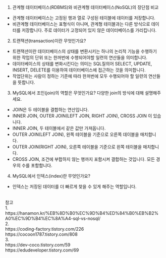 1. 관계형 데이터베이스(RDBMS)와 비관계형 데이터베이스(NoSQL)의 장단점 비교

- 관계형 데이터베이스는 고정된 행과 열로 구성된 테이블에 데이터를 저장합니다.
- 비관계형 데이터베이스는 표형식이 아니며, 관계형 테이블과는 다른 방식으로 데이터를 저장합니다. 주로 데이터가 고정되어 있지 않은 데이터베이스를 가리킵니다.

2. 트랜잭션(transaction)이란 무엇인가요?

- 트랜잭션이란 데이터베이스의 상태를 변환시키는 하나의 논리적 기능을 수행하기 위한 작업의 단위 또는 한꺼번에 수행되어야할 일련의 연산들을 의미합니다.
- 데이터베이스의 상태를 변화시킨다는 의미는 SQL질의어 SELECT, UPDATE, INSERT, DELETE를 이용하여 데이터베이스에 접근하는 것을 의미합니다.
- 작업단위는 사람이 정하는 기준에 따라 한꺼번에 모두 수행되어야 할 일련의 연산들을 뜻합니다.

3. MySQL에서 조인(join)의 역할은 무엇인가요? 다양한 join의 방식에 대해 설명해주세요.

- JOIN은 두 테이블을 결합하는 연산입니다.
- INNER JOIN, OUTER JOIN(LEFT JOIN, RIGHT JOIN), CROSS JOIN 이 있습니다.
- INNER JOIN, 두 테이블에서 같은 값만 가져옵니다.
- OUTER JOIN(LEFT JOIN), 왼쪽 테이블을 기준으로 오른쪽 데이블을 매치합니다.
- OUTER JOIN(RIGHT JOIN), 오른쪽 테이블을 기준으로 왼쪽 테이블을 매치합니다.
- CROSS JOIN, 조건에 부합하지 않는 행까지 포함시켜 결합하는 것입니다. 모든 경우의 수를 포함합니다.

4. MySQL에서 인덱스(index)란 무엇인가요?

- 인덱스는 저장된 데이터를 더 빠르게 찾을 수 있게 해주는 역할입니다.

<br/>
참고
<br/>
1.
<br/>
https://hanamon.kr/%EB%8D%B0%EC%9D%B4%ED%84%B0%EB%B2%A0%EC%9D%B4%EC%8A%A4-sql-vs-nosql/
<br/>
2.
<br/>
https://coding-factory.tistory.com/226
<br/>
https://cocoon1787.tistory.com/808
<br/>
3.
<br/>
https://dev-coco.tistory.com/59
<br/>
https://edudeveloper.tistory.com/69
